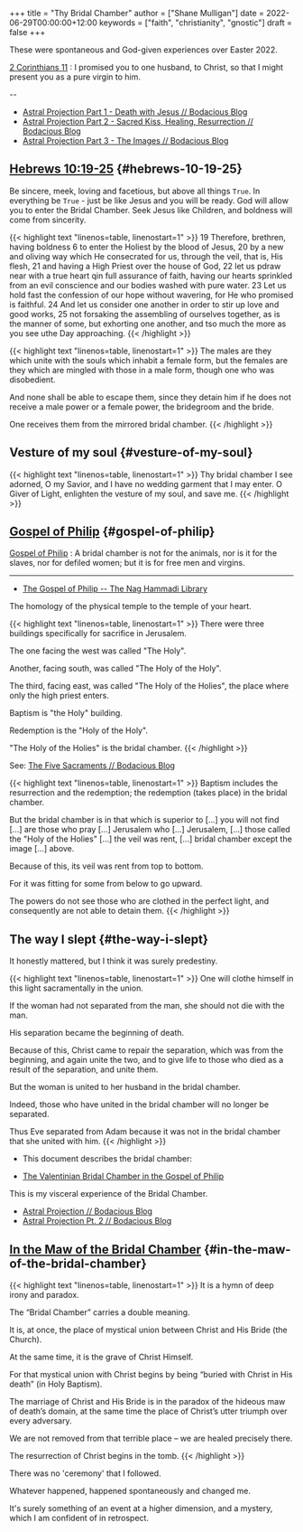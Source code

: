 +++
title = "Thy Bridal Chamber"
author = ["Shane Mulligan"]
date = 2022-06-29T00:00:00+12:00
keywords = ["faith", "christianity", "gnostic"]
draft = false
+++

These were spontaneous and God-given experiences over Easter 2022.

[2 Corinthians 11](https://www.biblegateway.com/passage/?search=2%20Corinthians%2011&version=NIV)
: I promised you to one husband, to Christ, so that I might present you as a pure virgin to him.

--

-   [Astral Projection Part 1 - Death with Jesus // Bodacious Blog](https://mullikine.github.io/posts/astral-projection/)
-   [Astral Projection Part 2 - Sacred Kiss, Healing, Resurrection // Bodacious Blog](https://mullikine.github.io/posts/astral-projection-pt-2/)
-   [Astral Projection Part 3 - The Images // Bodacious Blog](https://mullikine.github.io/posts/astral-projection-pt-3/)


## [Hebrews 10:19-25](https://www.bible.com/bible/compare/HEB.10.19-25) {#hebrews-10-19-25}

Be sincere, meek, loving and facetious, but
above all things `True`. In everything be
`True` - just be like Jesus and you will be
ready. God will allow you to enter the Bridal
Chamber. Seek Jesus like Children, and
boldness will come from sincerity.

{{< highlight text "linenos=table, linenostart=1" >}}
19 Therefore, brethren, having boldness 6 to
enter the Holiest by the blood of Jesus, 20
by a new and oliving way which He consecrated
for us, through the veil, that is, His flesh,
21 and having a High Priest over the house of
God, 22 let us pdraw near with a true heart
qin full assurance of faith, having our hearts
sprinkled from an evil conscience and our
bodies washed with pure water. 23 Let us hold
fast the confession of our hope without
wavering, for He who promised is faithful. 24
And let us consider one another in order to
stir up love and good works, 25 not forsaking
the assembling of ourselves together, as is
the manner of some, but exhorting one another,
and tso much the more as you see uthe Day
approaching.
{{< /highlight >}}

{{< highlight text "linenos=table, linenostart=1" >}}
The males are they which unite with the souls
which inhabit a female form, but the females
are they which are mingled with those in a
male form, though one who was disobedient.

And none shall be able to escape them, since
they detain him if he does not receive a male
power or a female power, the bridegroom and
the bride.

One receives them from the mirrored bridal
chamber.
{{< /highlight >}}


## Vesture of my soul {#vesture-of-my-soul}

{{< highlight text "linenos=table, linenostart=1" >}}
Thy bridal chamber I see adorned, O my Savior,
and I have no wedding garment that I may enter.
O Giver of Light, enlighten the vesture of my soul, and save me.
{{< /highlight >}}


## [Gospel of Philip](http://gnosis.org/naghamm/gop.html) {#gospel-of-philip}

[Gospel of Philip](http://gnosis.org/naghamm/gop.html)
: A bridal chamber is not for the animals, nor is it for the slaves, nor for defiled women; but it is for free men and virgins.

---

-   [The Gospel of Philip -- The Nag Hammadi Library](http://gnosis.org/naghamm/gop.html)

The homology of the physical temple to the
temple of your heart.

{{< highlight text "linenos=table, linenostart=1" >}}
There were three buildings specifically for
sacrifice in Jerusalem.

The one facing the west was called "The Holy".

Another, facing south, was called "The Holy of
the Holy".

The third, facing east, was called "The Holy
of the Holies", the place where only the high
priest enters.

Baptism is "the Holy" building.

Redemption is the "Holy of the Holy".

"The Holy of the Holies" is the bridal
chamber.
{{< /highlight >}}

See: [The Five Sacraments // Bodacious Blog](https://mullikine.github.io/posts/the-five-sacraments/)

{{< highlight text "linenos=table, linenostart=1" >}}
Baptism includes the resurrection and the
redemption; the redemption (takes place) in
the bridal chamber.

But the bridal chamber is in that which is
superior to [...] you will not find [...] are
those who pray [...] Jerusalem who [...]
Jerusalem, [...] those called the "Holy of the
Holies" [...] the veil was rent, [...] bridal
chamber except the image [...] above.

Because of this, its veil was rent from top to
bottom.

For it was fitting for some from below to go
upward.

The powers do not see those who are clothed in
the perfect light, and consequently are not
able to detain them.
{{< /highlight >}}


## The way I slept {#the-way-i-slept}

It honestly mattered, but I think it was surely predestiny.

{{< highlight text "linenos=table, linenostart=1" >}}
One will clothe himself in this light
sacramentally in the union.

If the woman had not separated from the man,
she should not die with the man.

His separation became the beginning of death.

Because of this, Christ came to repair the
separation, which was from the beginning, and
again unite the two, and to give life to those
who died as a result of the separation, and
unite them.

But the woman is united to her husband in the
bridal chamber.

Indeed, those who have united in the bridal
chamber will no longer be separated.

Thus Eve separated from Adam because it was
not in the bridal chamber that she united with
him.
{{< /highlight >}}

-   This document describes the bridal chamber:

-   [The Valentinian Bridal Chamber in the Gospel of Philip](https://mullikine.github.io/ox-hugo/The%20Valentinian%20Bridal%20Chamber%20in%20the%20Gospel%20of%20Philip.pdf)

This is my visceral experience of the Bridal Chamber.

-   [Astral Projection // Bodacious Blog](https://mullikine.github.io/posts/astral-projection/)
-   [Astral Projection Pt. 2 // Bodacious Blog](https://mullikine.github.io/posts/astral-projection-pt-2/)


## [In the Maw of the Bridal Chamber](https://blogs.ancientfaith.com/glory2godforallthings/2020/04/13/in-the-maw-of-the-bridal-chamber/) {#in-the-maw-of-the-bridal-chamber}

{{< highlight text "linenos=table, linenostart=1" >}}
It is a hymn of deep irony and paradox.

The “Bridal Chamber” carries a double meaning.

It is, at once, the place of mystical union
between Christ and His Bride (the Church).

At the same time, it is the grave of Christ
Himself.

For that mystical union with Christ begins by
being “buried with Christ in His death” (in
Holy Baptism).

The marriage of Christ and His Bride is in the
paradox of the hideous maw of death’s domain,
at the same time the place of Christ’s utter
triumph over every adversary.

We are not removed from that terrible place –
we are healed precisely there.

The resurrection of Christ begins in the tomb.
{{< /highlight >}}

There was no 'ceremony' that I followed.

Whatever happened, happened spontaneously and changed me.

It's surely something of an event at a higher dimension, and a mystery, which I am confident of in retrospect.